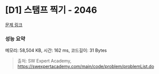 # [D1] 스탬프 찍기 - 2046 

[문제 링크](https://swexpertacademy.com/main/code/problem/problemDetail.do?contestProbId=AV5QKdT6AyYDFAUq) 

### 성능 요약

메모리: 58,504 KB, 시간: 162 ms, 코드길이: 31 Bytes



> 출처: SW Expert Academy, https://swexpertacademy.com/main/code/problem/problemList.do